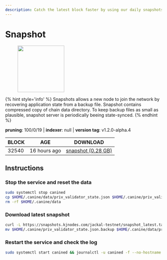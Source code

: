 ```yaml
---
description: Catch the latest block faster by using our daily snapshots.
---
```


# Snapshot

<figure><img src="https://raw.githubusercontent.com/kj89/testnet_manuals/main/pingpub/logos/jackal.png" width="150" alt=""><figcaption></figcaption></figure>

{% hint style='info' %}
Snapshots allows a new node to join the network by recovering application state from a backup file. 
Snapshot contains compressed copy of chain data directory. To keep backup files as small as plausible, 
snapshot server is periodically beeing state-synced.
{% endhint %}

**pruning**: 100/0/19 | **indexer**: null | **version tag**: v1.2.0-alpha.4

| BLOCK             | AGE             | DOWNLOAD                                                                                            |
| ----------------- | --------------- | --------------------------------------------------------------------------------------------------- |
| 32540 | 16 hours ago | [snapshot (0.28 GB)](https://snapshots.kjnodes.com/jackal-testnet/snapshot\_latest.tar.lz4) |

## Instructions

### Stop the service and reset the data

```bash
sudo systemctl stop canined
cp $HOME/.canine/data/priv_validator_state.json $HOME/.canine/priv_validator_state.json.backup
rm -rf $HOME/.canine/data
```

### Download latest snapshot

```bash
curl -L https://snapshots.kjnodes.com/jackal-testnet/snapshot_latest.tar.lz4 | lz4 -dc - | tar -xf - -C $HOME/.canine
mv $HOME/.canine/priv_validator_state.json.backup $HOME/.canine/data/priv_validator_state.json
```

### Restart the service and check the log

```bash
sudo systemctl start canined && journalctl -u canined -f --no-hostname -o cat
```
